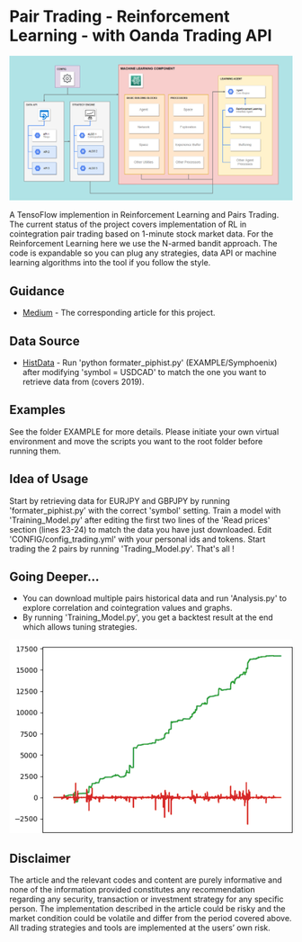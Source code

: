 # Pair Trading - Reinforcement Learning - with Oanda Trading API

<p align="center">
  <img width="600" src="Structure.PNG">
</p>
<p align="justify">

A TensoFlow implemention in Reinforcement Learning and Pairs Trading. The current status of the project covers implementation of RL in cointegration pair trading based on 1-minute stock market data. For the Reinforcement Learning here we use the N-armed bandit approach. The code is expandable so you can plug any strategies, data API or machine learning algorithms into the tool if you follow the style.

## Guidance
* [Medium](https://medium.com/@wai_i/a-gentle-implementation-of-reinforcement-learning-in-pairs-trading-6cdf8533bced) - The corresponding article for this project.

## Data Source
* [HistData](https://www.histdata.com/) - Run 'python formater_piphist.py' (EXAMPLE/Symphoenix) after modifying 'symbol = USDCAD' to match the one you want to retrieve data from (covers 2019).

## Examples
See the folder EXAMPLE for more details. Please initiate your own virtual environment and move the scripts you want to the root folder before running them.

## Idea of Usage
Start by retrieving data for EURJPY and GBPJPY by running 'formater_piphist.py' with the correct 'symbol' setting. Train a model with 'Training_Model.py' after editing the first two lines of the 'Read prices' section (lines 23-24) to match the data you have just downloaded. Edit 'CONFIG/config_trading.yml' with your personal ids and tokens. Start trading the 2 pairs by running 'Trading_Model.py'. That's all !

## Going Deeper...
* You can download multiple pairs historical data and run 'Analysis.py' to explore correlation and cointegration values and graphs.
* By running 'Training_Model.py', you get a backtest result at the end which allows tuning strategies.
<p align="center">
  <img width="563" src="PnL_EURJPY_GBPJPY-2019.png">
</p>
<p align="justify">

## Disclaimer
The article and the relevant codes and content are purely informative and none of the information provided constitutes any recommendation regarding any security, transaction or investment strategy for any specific person. The implementation described in the article could be risky and the market condition could be volatile and differ from the period covered above. All trading strategies and tools are implemented at the users’ own risk.
